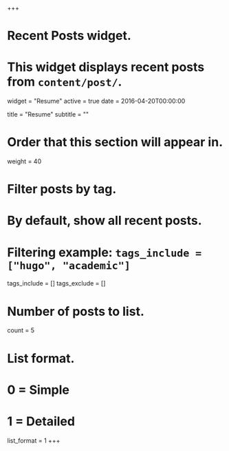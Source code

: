 +++
# Recent Posts widget.
# This widget displays recent posts from `content/post/`.
widget = "Resume"
active = true
date = 2016-04-20T00:00:00

title = "Resume"
subtitle = ""

# Order that this section will appear in.
weight = 40

# Filter posts by tag.
#  By default, show all recent posts.
#  Filtering example: `tags_include = ["hugo", "academic"]`
tags_include = []
tags_exclude = []

# Number of posts to list.
count = 5

# List format.
#   0 = Simple
#   1 = Detailed
list_format = 1
+++
